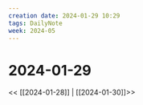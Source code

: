 ```yaml
---
creation date: 2024-01-29 10:29
tags: DailyNote
week: 2024-05
---
```


# 2024-01-29

<< [[2024-01-28]] | [[2024-01-30]]>>

